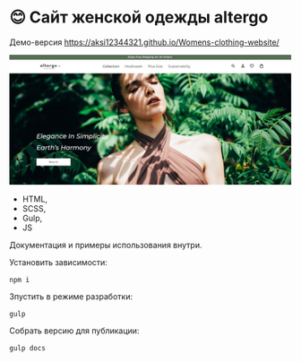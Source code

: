 # 😊 Сайт женской одежды altergo

Демо-версия https://aksi12344321.github.io/Womens-clothing-website/

![Logo](docs/img/01.jpg)

- HTML,
- SCSS,
- Gulp,
- JS

Документация и примеры использования внутри.

Установить зависимости:

```
npm i
```

Зпустить в режиме разработки:

```
gulp
```

Собрать версию для публикации:

```
gulp docs
```
